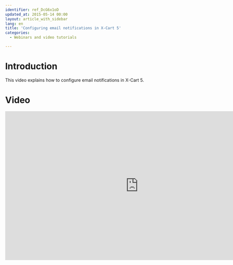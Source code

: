 ```yaml
---
identifier: ref_DcG6x1oD
updated_at: 2015-05-14 00:00
layout: article_with_sidebar
lang: en
title: 'Configuring email notifications in X-Cart 5'
categories:
  - Webinars and video tutorials

---
```



# Introduction

This video explains how to configure email notifications in X-Cart 5.

# Video

<iframe class="youtube-player" type="text/html" style="width: 853px; height: 480px" src="http://www.youtube.com/embed/hu0UotNu2pE" frameborder="0"></iframe>